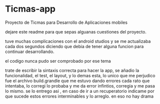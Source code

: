 # Ticmas-app
Proyecto de Ticmas para Desarrollo de Aplicaciones mobiles

dejare este readme para que sepas alguanas cuestiones del proyecto.

tuve muchas complicaciones con el android studios y se me actualizaba cada dos segundos diciendo que debia de tener alguna funcion para continuar desarrollando.

el codigo nunca pudo ser comprobado por ese tema

trate de escribir la sintaxis correcta para hacer la app, se añadio la funcionalidad, el test, el layout, y lo demas esta, lo unico que me perjudico fue el archivo build.grandle 
que me estuvo dando errores cada rato que intentaba, lo corregi lo probaba y me da error infintios, corregia y me pasa lo mismo. se lo entrego asi , en caso de ir a un recuperatorio
indicame por que sucede estos errores interminables y lo arreglo. en eso no hay drama
